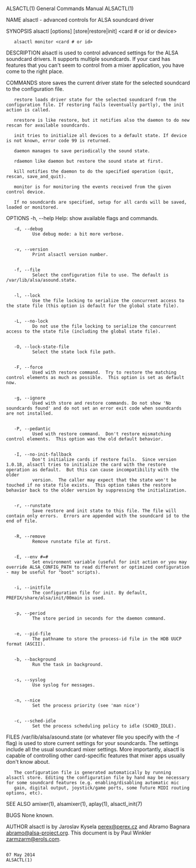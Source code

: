 ALSACTL(1)                                                                                 General Commands Manual                                                                                 ALSACTL(1)



NAME
       alsactl - advanced controls for ALSA soundcard driver


SYNOPSIS
       alsactl [options] [store|restore|init] <card # or id or device>

       alsactl monitor <card # or id>


DESCRIPTION
       alsactl  is  used to control advanced settings for the ALSA soundcard drivers. It supports multiple soundcards. If your card has features that you can't seem to control from a mixer application, you
       have come to the right place.


COMMANDS
       store saves the current driver state for the selected soundcard to the configuration file.

       restore loads driver state for the selected soundcard from the configuration file. If restoring fails (eventually partly), the init action is called.

       nrestore is like restore, but it notifies also the daemon to do new rescan for available soundcards.

       init tries to initialize all devices to a default state. If device is not known, error code 99 is returned.

       daemon manages to save periodically the sound state.

       rdaemon like daemon but restore the sound state at first.

       kill notifies the daemon to do the specified operation (quit, rescan, save_and_quit).

       monitor is for monitoring the events received from the given control device.

       If no soundcards are specified, setup for all cards will be saved, loaded or monitored.


OPTIONS
       -h, --help
              Help: show available flags and commands.


       -d, --debug
              Use debug mode: a bit more verbose.


       -v, --version
              Print alsactl version number.


       -f, --file
              Select the configuration file to use. The default is /var/lib/alsa/asound.state.


       -l, --lock
              Use the file locking to serialize the concurrent access to the state file (this option is default for the global state file).


       -L, --no-lock
              Do not use the file locking to serialize the concurrent access to the state file (including the global state file).


       -O, --lock-state-file
              Select the state lock file path.


       -F, --force
              Used with restore command.  Try to restore the matching control elements as much as possible.  This option is set as default now.


       -g, --ignore
              Used with store and restore commands. Do not show 'No soundcards found' and do not set an error exit code when soundcards are not installed.


       -P, --pedantic
              Used with restore command.  Don't restore mismatching control elements.  This option was the old default behavior.


       -I, --no-init-fallback
              Don't initialize cards if restore fails.  Since version 1.0.18, alsactl tries to initialize the card with the restore operation as default.  But this can cause incompatibility with the  older
              version.  The caller may expect that the state won't be touched if no state file exists.  This option takes the restore behavior back to the older version by suppressing the initialization.


       -r, --runstate
              Save restore and init state to this file. The file will contain only errors.  Errors are appended with the soundcard id to the end of file.


       -R, --remove
              Remove runstate file at first.


       -E, --env #=#
              Set environment variable (useful for init action or you may override ALSA_CONFIG_PATH to read different or optimized configuration - may be useful for "boot" scripts).


       -i, --initfile
              The configuration file for init. By default, PREFIX/share/alsa/init/00main is used.


       -p, --period
              The store period in seconds for the daemon command.


       -e, --pid-file
              The pathname to store the process-id file in the HDB UUCP format (ASCII).


       -b, --background
              Run the task in background.


       -s, --syslog
              Use syslog for messages.


       -n, --nice
              Set the process priority (see 'man nice')


       -c, --sched-idle
              Set the process scheduling policy to idle (SCHED_IDLE).


FILES
       /var/lib/alsa/asound.state  (or  whatever file you specify with the -f flag) is used to store current settings for your soundcards. The settings include all the usual soundcard mixer settings.  More
       importantly, alsactl is capable of controlling other card-specific features that mixer apps usually don't know about.

       The configuration file is generated automatically by running alsactl store. Editing the configuration file by hand may be necessary for some soundcard features (e.g. enabling/disabling automatic mic
       gain, digital output, joystick/game ports, some future MIDI routing options, etc).


SEE ALSO
        amixer(1), alsamixer(1), aplay(1), alsactl_init(7)


BUGS
       None known.


AUTHOR
       alsactl is by Jaroslav Kysela <perex@perex.cz> and Abramo Bagnara <abramo@alsa-project.org>. This document is by Paul Winkler <zarmzarm@erols.com>.



                                                                                                 07 May 2014                                                                                       ALSACTL(1)
